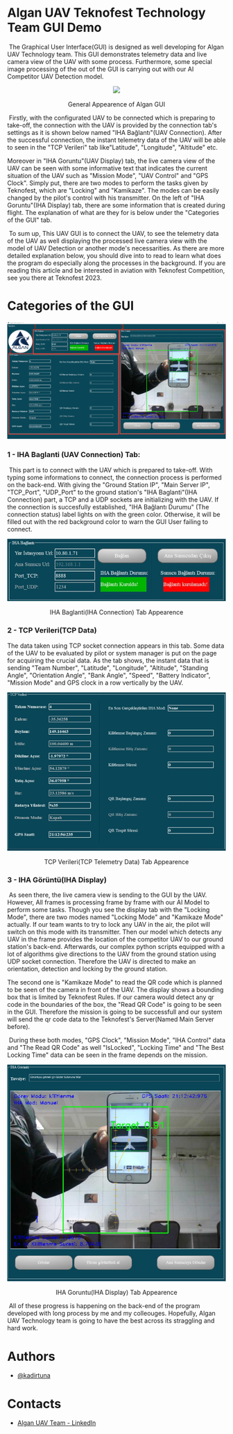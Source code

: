 # Algan UAV Teknofest Technology Team GUI Demo
​	The Graphical User Interface(GUI) is designed as well developing for Algan UAV Technology team. This GUI demonstrates telemetry data and live camera view of the UAV with some process. Furthermore, some special image processing of the out of the GUI is carrying out with our AI Competitor UAV Detection model. 

<p align="center">
    <img src="https://user-images.githubusercontent.com/70758836/216790198-72316eb9-ff11-49c6-ba94-70ff67edc5ea.png"
</img>
</p>

<p align="center"> General Appearence of Algan GUI</p>

​	Firstly, with the configurated UAV to be connected which is preparing to take-off, the connection with the UAV is provided by the connection tab's settings as it is shown below named "IHA Bağlantı"(UAV Connection). After the successful connection, the instant telemetry data of the UAV will be able to seen in the "TCP Verileri" tab like"Latitude", "Longitude", "Altitude" etc. 

   Moreover in "IHA Goruntu"(UAV Display) tab, the live camera view of the UAV can be seen with some informative text that indicates the current situation of the UAV such as "Mission Mode", "UAV Control" and "GPS Clock". Simply put, there are two modes to perform the tasks given by Teknofest, which are "Locking" and "Kamikaze". The modes can be easily changed by the pilot's control with his transmitter. On the left of "IHA Goruntu"(IHA Display) tab, there are some information that is created during flight. The explanation of what are they for is below under the "Categories of the GUI" tab.

​    To sum up, This UAV GUI is to connect the UAV, to see the telemetry data of the UAV as well displaying the processed live camera view with the model of UAV Detection or another mode's necessarities. As there are more detailed explanation below, you should dive into to read to learn what does the program do especially along the processes in the background. If you are reading this article and be interested in aviation with Teknofest Competition, see you there at Teknofest 2023. 

# Categories of the GUI 

<p align="center">
    <img src="https://github.com/kadirtuna/AlganGUIDemo/blob/main/Images/AlganGUIDemo2.png?raw=true"
</img>
</p>

### 1 - IHA Baglanti (UAV Connection) Tab:

​	This part is to connect with the UAV which is prepared to take-off. With typing some informations to connect, the connection process is performed on the back-end. With giving the "Ground Station IP", "Main Server IP", "TCP_Port", "UDP_Port" to the ground station's "IHA Baglanti"(IHA Connection) part, a TCP and a UDP sockets are initializing with the UAV. If the connection is succesfully established, "IHA Bağlantı Durumu" (The connection status) label lights on with the green color. Otherwise, it will be filled out with the red background color to warn the GUI User failing to connect.

<p align="center"><img src="https://github.com/kadirtuna/AlganGUIDemo/blob/main/Images/IHA_Connection.jpg?raw=true"></img></p>

<p align="center">IHA Baglanti(IHA Connection) Tab Appearence</p>

### 2 - TCP Verileri(TCP Data)

   The data taken using TCP socket connection appears in this tab. Some data of the UAV to be evaluated by pilot or system manager is put on the page for acquiring the crucial data. As the tab shows, the instant data that is sending "Team Number", "Latitude", "Longitude", "Altitude", "Standing Angle", "Orientation Angle", "Bank Angle", "Speed", "Battery Indicator", "Mission Mode" and GPS clock in a row vertically by the UAV.

<p align="center"><img src="https://github.com/kadirtuna/AlganGUIDemo/blob/main/Images/Telemetry_TCP_data.jpg?raw=true"></img></p>

<p align="center">TCP Verileri(TCP Telemetry Data) Tab Appearence</p>

### 3 - IHA Görüntü(IHA Display)

​	As seen there, the live camera view is sending to the GUI by the UAV. However, All frames is processing frame by frame with our AI Model to perform some tasks. Though you see the display tab with the "Locking Mode", there are two modes named "Locking Mode" and "Kamikaze Mode" actually. If our team wants to try to lock any UAV in the air, the pilot will switch on this mode with its transmitter. Then our model which detects any UAV in the frame provides the location of the competitor UAV to our ground station's back-end. Afterwards, our complex python scripts equipped with a lot of algorithms give directions to the UAV from the ground station using UDP socket connection. Therefore the UAV is directed to make an orientation, detection and locking by the ground station. 

   The second one is "Kamikaze Mode" to read the QR code which is planned to be seen of the camera in front of the UAV. The display shows a bounding box that is limited by Teknofest Rules. If our camera would detect any qr code in the boundaries of the box, the "Read QR Code" is going to be seen in the GUI. Therefore the mission is going to be successfull and our system will send the qr code data to the Teknofest's Server(Named Main Server before).

​	During these both modes, "GPS Clock", "Mission Mode", "IHA Control" data and "The Read QR Code" as well "IsLocked", "Locking Time" and "The Best Locking Time" data can be seen in the frame depends on the mission.

<p align="center"><img src="https://github.com/kadirtuna/AlganGUIDemo/blob/main/Images/IHA_Display.jpg?raw=true"></img></p>

<p align="center">IHA Goruntu(IHA Display) Tab Appearence</p>

​    All of these progress is happening on the back-end of the program developed with long process by me and my colleouges. Hopefully, Algan UAV Technology team is going to have the best across its straggling and hard work.



# Authors

- [@kadirtuna](https://github.com/kadirtuna)



# Contacts

- [Algan UAV Team - LinkedIn](https://www.linkedin.com/company/algan-uav/mycompany/)



